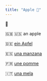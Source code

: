 ```yaml
---
title: "Apple 🍎"
---
```


🍎

:gb: :us: an apple

:de: [ein Apfel](https://www.collinsdictionary.com/dictionary/english-german/apple)

:es: [una manzana](https://www.collinsdictionary.com/dictionary/english-spanish/apple)

:fr: [une pomme](https://www.collinsdictionary.com/dictionary/english-french/apple)	

:it: [una mela](https://www.collinsdictionary.com/dictionary/english-italian/apple)
